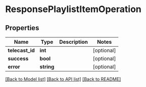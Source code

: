 # ResponsePlaylistItemOperation

## Properties
Name | Type | Description | Notes
------------ | ------------- | ------------- | -------------
**telecast_id** | **int** |  | [optional] 
**success** | **bool** |  | [optional] 
**error** | **string** |  | [optional] 

[[Back to Model list]](../../README.md#documentation-for-models) [[Back to API list]](../../README.md#documentation-for-api-endpoints) [[Back to README]](../../README.md)

